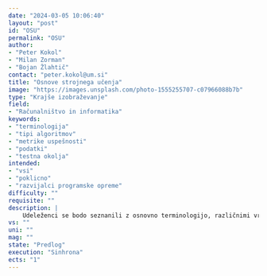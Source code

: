 ```yaml
---
date: "2024-03-05 10:06:40"
layout: "post"
id: "OSU"
permalink: "OSU"
author:
- "Peter Kokol"
- "Milan Zorman"
- "Bojan Žlahtič"
contact: "peter.kokol@um.si"
title: "Osnove strojnega učenja"
image: "https://images.unsplash.com/photo-1555255707-c07966088b7b"
type: "Krajše izobraževanje"
field:
- "Računalništvo in informatika"
keywords:
- "terminologija"
- "tipi algoritmov"
- "metrike uspešnosti"
- "podatki"
- "testna okolja"
intended:
- "vsi"
- "poklicno"
- "razvijalci programske opreme"
difficulty: ""
requisite: ""
description: |
    Udeleženci se bodo seznanili z osnovno terminologijo, različnimi vrstami učenja, tipi algoritmov, metrikami uspešnosti in delitvijo ter filtriranjem podatkov. Prav tako se bodo srečali z interaktivnimi testnimi okolji za potrebe preizkušanja in nadaljnjih aplikacij.
vs: ""
uni: ""
mag: ""
state: "Predlog"
execution: "Sinhrona"
ects: "1"
---
```

